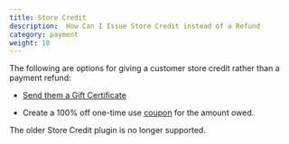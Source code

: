```yaml
---
title: Store Credit 
description:  How Can I Issue Store Credit instead of a Refund
category: payment
weight: 10
---
```


The following are options for giving a customer store credit rather than a payment refund: 

- [Send them a Gift Certificate](/user/admin_pages/discounts/send_gift_certificate/)

- Create a 100% off one-time use [coupon](/user/order_total/coupons/) for the amount owed. 

The older Store Credit plugin is no longer supported. 

